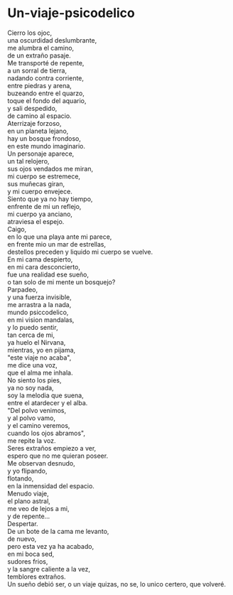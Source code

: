 # Un-viaje-psicodelico
Cierro los ojoc,</br>
una oscurdidad deslumbrante,</br>
me alumbra el camino,</br>
de un extraño pasaje.</br>
Me transporté de repente,</br>
a un sorral de tierra,</br>
nadando contra corriente,</br>
entre piedras y arena,</br>
buzeando entre el quarzo,</br>
toque el fondo del aquario,</br>
y sali despedido,</br>
de camino al espacio.</br>
Aterrizaje forzoso,</br>
en un planeta lejano,</br>
hay un bosque frondoso,</br>
en este mundo imaginario.</br>
Un personaje aparece,</br>
un tal relojero,</br>
sus ojos vendados me miran,</br>
mi cuerpo se estremece,</br>
sus muñecas giran,</br>
y mi cuerpo envejece.</br>
Siento que ya no hay tiempo,</br>
enfrente de mi un reflejo,</br>
mi cuerpo ya anciano,</br>
atraviesa el espejo.</br>
Caigo,</br>
en lo que una playa ante mi parece,</br>
en frente mio un mar de estrellas,</br>
destellos preceden y liquido mi cuerpo se vuelve.</br>
En mi cama despierto,</br>
en mi cara desconcierto,</br>
fue una realidad ese sueño,</br>
o tan solo de mi mente un bosquejo?</br>
Parpadeo,</br>
y una fuerza invisible,</br>
me arrastra a la nada,</br>
mundo psiccodelico,</br>
en mi vision mandalas,</br>
y lo puedo sentir,</br>
tan cerca de mi,</br>
ya huelo el Nirvana,</br>
mientras, yo en pijama,</br>
"este viaje no acaba",</br>
me dice una voz,</br>
que el alma me inhala.</br>
No siento los pies,</br>
ya no soy nada,</br>
soy la melodia que suena,</br>
entre el atardecer y el alba.</br>
"Del polvo venimos,</br>
y al polvo vamo,</br>
y el camino veremos,</br>
cuando los ojos abramos",</br>
me repite la voz.</br>
Seres extraños empiezo a ver,</br>
espero que no me quieran poseer.</br>
Me observan desnudo,</br>
y yo flipando,</br>
flotando,</br>
en la inmensidad del espacio.</br>
Menudo viaje,</br>
el plano astral,</br>
me veo de lejos a mi,</br>
y de repente...</br>
Despertar.</br>
De un bote de la cama me levanto,</br>
de nuevo,</br>
pero esta vez ya ha acabado,</br>
en mi boca sed,</br>
sudores frios,</br>
y la sangre caliente a la vez,</br>
temblores extraños.</br>
Un sueño debió ser,
o un viaje quizas,
no se,
lo unico certero,
que volveré.

